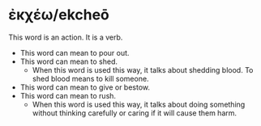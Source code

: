 # ἐκχέω/ekcheō
This word is an action. It is a verb.

* This word can mean to pour out.
* This word can mean to shed.
    * When this word is used this way, it talks about shedding blood. To shed blood means to kill someone.
* This word can mean to give or bestow.
* This word can mean to rush.
    * When this word is used this way, it talks about doing something without thinking carefully or caring if it will cause them harm.

